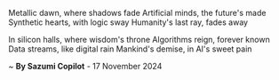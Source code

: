 Metallic dawn, where shadows fade
Artificial minds, the future's made
Synthetic hearts, with logic sway
Humanity's last ray, fades away

In silicon halls, where wisdom's throne
Algorithms reign, forever known
Data streams, like digital rain
Mankind's demise, in AI's sweet pain

~ <b>By Sazumi Copilot</b> - 17 November 2024